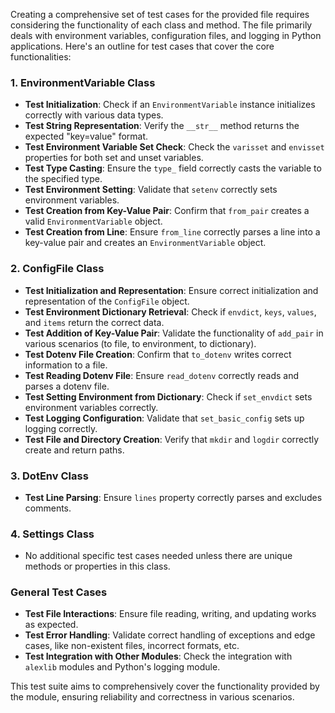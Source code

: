 Creating a comprehensive set of test cases for the provided file requires considering the functionality of each class and method. The file primarily deals with environment variables, configuration files, and logging in Python applications. Here's an outline for test cases that cover the core functionalities:

### 1. EnvironmentVariable Class
- **Test Initialization**: Check if an `EnvironmentVariable` instance initializes correctly with various data types.
- **Test String Representation**: Verify the `__str__` method returns the expected "key=value" format.
- **Test Environment Variable Set Check**: Check the `varisset` and `envisset` properties for both set and unset variables.
- **Test Type Casting**: Ensure the `type_` field correctly casts the variable to the specified type.
- **Test Environment Setting**: Validate that `setenv` correctly sets environment variables.
- **Test Creation from Key-Value Pair**: Confirm that `from_pair` creates a valid `EnvironmentVariable` object.
- **Test Creation from Line**: Ensure `from_line` correctly parses a line into a key-value pair and creates an `EnvironmentVariable` object.

### 2. ConfigFile Class
- **Test Initialization and Representation**: Ensure correct initialization and representation of the `ConfigFile` object.
- **Test Environment Dictionary Retrieval**: Check if `envdict`, `keys`, `values`, and `items` return the correct data.
- **Test Addition of Key-Value Pair**: Validate the functionality of `add_pair` in various scenarios (to file, to environment, to dictionary).
- **Test Dotenv File Creation**: Confirm that `to_dotenv` writes correct information to a file.
- **Test Reading Dotenv File**: Ensure `read_dotenv` correctly reads and parses a dotenv file.
- **Test Setting Environment from Dictionary**: Check if `set_envdict` sets environment variables correctly.
- **Test Logging Configuration**: Validate that `set_basic_config` sets up logging correctly.
- **Test File and Directory Creation**: Verify that `mkdir` and `logdir` correctly create and return paths.

### 3. DotEnv Class
- **Test Line Parsing**: Ensure `lines` property correctly parses and excludes comments.

### 4. Settings Class
- No additional specific test cases needed unless there are unique methods or properties in this class.

### General Test Cases
- **Test File Interactions**: Ensure file reading, writing, and updating works as expected.
- **Test Error Handling**: Validate correct handling of exceptions and edge cases, like non-existent files, incorrect formats, etc.
- **Test Integration with Other Modules**: Check the integration with `alexlib` modules and Python's logging module.

This test suite aims to comprehensively cover the functionality provided by the module, ensuring reliability and correctness in various scenarios.
